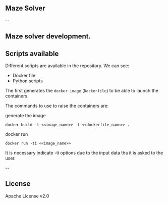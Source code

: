 ## Maze Solver


--

Maze solver development.
--

## Scripts available

Different scripts are available in the repository. We can see:

 - Docker file
 - Python scripts

The first generates the `docker image` (`Dockerfile`) to be able to launch the containers.

The commands to use to raise the containers are:

generate the image

```docker
docker build -t <<image_name>> -f <<dockerfile_name>> .
```

docker run 

```docker
docker run -ti <<image_name>>
```

It is necessary indicate -ti options due to the input data tha it is asked to the user.

--


## License

Apache License v2.0